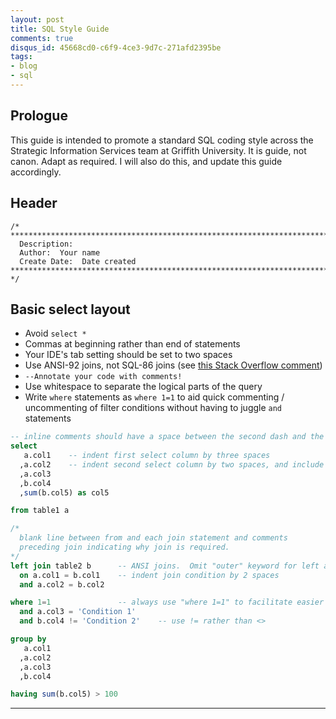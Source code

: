 ```yaml
---
layout: post
title: SQL Style Guide
comments: true
disqus_id: 45668cd0-c6f9-4ce3-9d7c-271afd2395be
tags:
- blog
- sql
---
```


## Prologue
This guide is intended to promote a standard SQL coding style across the Strategic Information Services team at Griffith University.  It is guide, not canon.  Adapt as required.  I will also do this, and update this guide accordingly.

## Header

```
/* *************************************************************************************************
  Description:  
  Author:  Your name
  Create Date:  Date created
************************************************************************************************* */
```

## Basic select layout

* Avoid `select *`
* Commas at beginning rather than end of statements
* Your IDE's tab setting should be set to two spaces
* Use ANSI-92 joins, not SQL-86 joins (see [this Stack Overflow comment](http://stackoverflow.com/a/1599201/3827849))
* `--Annotate your code with comments!`
* Use whitespace to separate the logical parts of the query
* Write `where` statements as `where 1=1` to aid quick commenting / uncommenting of filter conditions without having to juggle `and` statements

```sql
-- inline comments should have a space between the second dash and the start of the comment
select
   a.col1    -- indent first select column by three spaces
  ,a.col2    -- indent second select column by two spaces, and include comma at start of line
  ,a.col3
  ,b.col4
  ,sum(b.col5) as col5

from table1 a

/*
  blank line between from and each join statement and comments
  preceding join indicating why join is required.
*/
left join table2 b      -- ANSI joins.  Omit "outer" keyword for left and right joins.
  on a.col1 = b.col1    -- indent join condition by 2 spaces
  and a.col2 = b.col2

where 1=1               -- always use "where 1=1" to facilitate easier commenting/uncommenting of filters 
  and a.col3 = 'Condition 1'
  and b.col4 != 'Condition 2'    -- use != rather than <>

group by
   a.col1
  ,a.col2
  ,a.col3
  ,b.col4

having sum(b.col5) > 100
```

---
